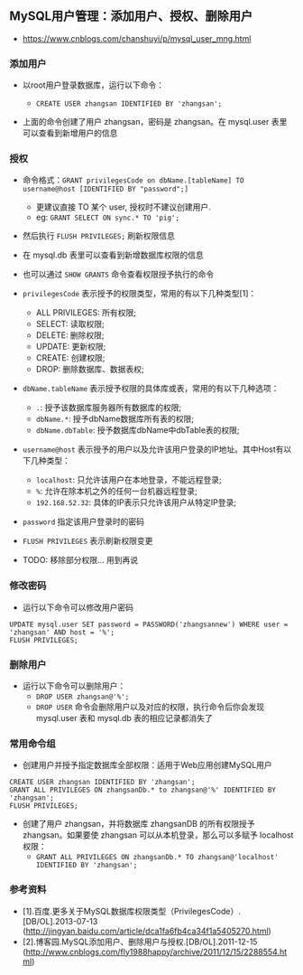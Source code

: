 ## MySQL用户管理：添加用户、授权、删除用户
* https://www.cnblogs.com/chanshuyi/p/mysql_user_mng.html

### 添加用户
* 以root用户登录数据库，运行以下命令：
    * `CREATE USER zhangsan IDENTIFIED BY 'zhangsan';`

* 上面的命令创建了用户 zhangsan，密码是 zhangsan。在 mysql.user 表里可以查看到新增用户的信息


### 授权
* 命令格式：`GRANT privilegesCode on dbName.[tableName] TO username@host [IDENTIFIED BY "password";]`
    * 更建议直接 TO 某个 user, 授权时不建议创建用户.
    * eg: `GRANT SELECT ON sync.* TO 'pig';`

* 然后执行 `FLUSH PRIVILEGES;` 刷新权限信息

* 在 mysql.db 表里可以查看到新增数据库权限的信息

* 也可以通过 `SHOW GRANTS` 命令查看权限授予执行的命令

* `privilegesCode` 表示授予的权限类型，常用的有以下几种类型[1]：
    * ALL PRIVILEGES: 所有权限;
    * SELECT: 读取权限;
    * DELETE: 删除权限;
    * UPDATE: 更新权限;
    * CREATE: 创建权限;
    * DROP: 删除数据库、数据表权;

* `dbName.tableName` 表示授予权限的具体库或表，常用的有以下几种选项：
    * `.`: 授予该数据库服务器所有数据库的权限;
    * `dbName.*`: 授予dbName数据库所有表的权限;
    * `dbName.dbTable`: 授予数据库dbName中dbTable表的权限;    

* `username@host` 表示授予的用户以及允许该用户登录的IP地址。其中Host有以下几种类型：
    * `localhost`: 只允许该用户在本地登录，不能远程登录;
    * `%`: 允许在除本机之外的任何一台机器远程登录;
    * `192.168.52.32`: 具体的IP表示只允许该用户从特定IP登录;

* `password` 指定该用户登录时的密码

* `FLUSH PRIVILEGES` 表示刷新权限变更

* TODO: 移除部分权限... 用到再说

### 修改密码
* 运行以下命令可以修改用户密码
```mysql
UPDATE mysql.user SET password = PASSWORD('zhangsannew') WHERE user = 'zhangsan' AND host = '%';
FLUSH PRIVILEGES;
```

### 删除用户
* 运行以下命令可以删除用户：
    * `DROP USER zhangsan@'%';`
    * `DROP USER` 命令会删除用户以及对应的权限，执行命令后你会发现 mysql.user 表和 mysql.db 表的相应记录都消失了


### 常用命令组
* 创建用户并授予指定数据库全部权限：适用于Web应用创建MySQL用户
```mysql
CREATE USER zhangsan IDENTIFIED BY 'zhangsan';
GRANT ALL PRIVILEGES ON zhangsanDb.* to zhangsan@'%' IDENTIFIED BY 'zhangsan';
FLUSH PRIVILEGES;
```

* 创建了用户 zhangsan，并将数据库 zhangsanDB 的所有权限授予 zhangsan。如果要使 zhangsan 可以从本机登录，那么可以多赋予 localhost 权限：
    * `GRANT ALL PRIVILEGES ON zhangsanDb.* TO zhangsan@'localhost' IDENTIFIED BY 'zhangsan';`


### 参考资料
* [1].百度.更多关于MySQL数据库权限类型（PrivilegesCode）.[DB/OL].2013-07-13 (http://jingyan.baidu.com/article/dca1fa6fb4ca34f1a5405270.html)
* [2].博客园.MySQL添加用户、删除用户与授权.[DB/OL].2011-12-15 (http://www.cnblogs.com/fly1988happy/archive/2011/12/15/2288554.html)